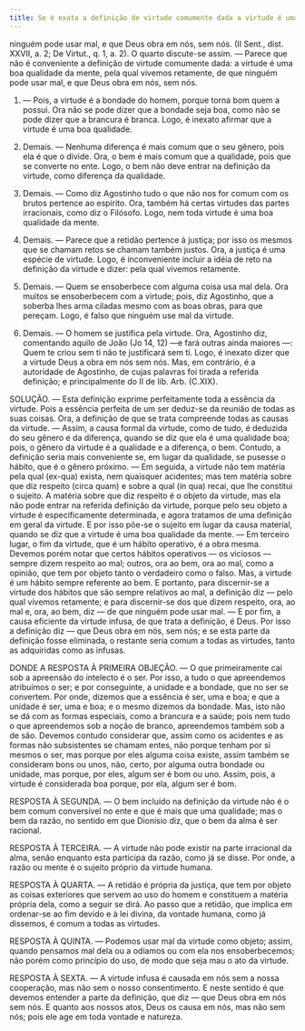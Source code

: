 ```yaml
---
title: Se é exata a definição de virtude comumente dada a virtude é uma boa qualidade da mente, pela qual vivemos retamente, de que ninguém pode usar mal, e que Deus obra em nós, sem nós
---
```


ninguém pode usar mal, e que Deus obra em nós, sem nós. (II Sent., dist. XXVII, a. 2; De Virtut., q. 1, a. 2).
  O quarto discute-se assim. — Parece que não é conveniente a definição de virtude comumente dada: a virtude é uma boa qualidade da mente, pela qual vivemos retamente, de que ninguém pode usar mal, e que Deus obra em nós, sem nós.  

1. — Pois, a virtude é a bondade do homem, porque torna bom quem a possui. Ora não se pode dizer que a bondade seja boa, como não se pode dizer que a brancura é branca. Logo, é inexato afirmar que a virtude é uma boa qualidade.  

2. Demais. — Nenhuma diferença é mais comum que o seu gênero, pois ela é que o divide. Ora, o bem é mais comum que a qualidade, pois que se converte no ente. Logo, o bem não deve entrar na definição da virtude, como diferença da qualidade.  

3. Demais. — Como diz Agostinho tudo o que não nos for comum com os brutos pertence ao espírito. Ora, também há certas virtudes das partes irracionais, como diz o Filósofo. Logo, nem toda virtude é uma boa qualidade da mente.  

4. Demais. — Parece que a retidão pertence à justiça; por isso os mesmos que se chamam retos se chamam também justos. Ora, a justiça é uma espécie de virtude. Logo, é inconveniente incluir a idéia de reto na definição da virtude e dizer: pela qual vivemos retamente.  

5. Demais. — Quem se ensoberbece com alguma coisa usa mal dela. Ora muitos se ensoberbecem com a virtude; pois, diz Agostinho, que a soberba lhes arma ciladas mesmo com as boas obras, para que pereçam. Logo, é falso que ninguém use mal da virtude.  

6. Demais. — O homem se justifica pela virtude. Ora, Agostinho diz, comentando aquilo de João (Jo 14, 12) —e fará outras ainda maiores —: Quem te criou sem ti não te justificará sem ti. Logo, é inexato dizer que a virtude Deus a obra em nós sem nós. Mas, em contrário, é a autoridade de Agostinho, de cujas palavras foi tirada a referida definição; e principalmente do II de lib. Arb. (C.XIX).
  

SOLUÇÃO. — Esta definição exprime perfeitamente toda a essência da virtude. Pois a essência perfeita de um ser deduz-se da reunião de todas as suas coisas. Ora, a definição de que se trata compreende todas as causas da virtude. — Assim, a causa formal da virtude, como de tudo, é deduzida do seu gênero e da diferença, quando se diz que ela é uma qualidade boa; pois, o gênero da virtude é a qualidade e a diferença, o bem. Contudo, a definição seria mais conveniente se, em lugar da qualidade, se pusesse o hábito, que é o gênero próximo. — Em seguida, a virtude não tem matéria pela qual (ex-qua) exista, nem quaisquer acidentes; mas tem matéria sobre que diz respeito (circa quam) e sobre a qual (in qua)
 recai, que lhe constitui o sujeito. A matéria sobre que diz respeito é o objeto da virtude, mas ela não pode entrar na referida definição da virtude, porque pelo seu objeto a virtude é especificamente determinada, e agora tratamos de uma definição em geral da virtude. E por isso põe-se o sujeito em lugar da causa material, quando se diz que a virtude é uma boa qualidade da mente. — Em terceiro lugar, o fim da virtude, que é um hábito operativo, é a obra mesma. Devemos porém notar que certos hábitos operativos — os viciosos — sempre dizem respeito ao mal; outros, ora ao bem, ora ao mal, como a opinião, que tem por objeto tanto o verdadeiro como o falso. Mas, a virtude é um hábito sempre referente ao bem. E portanto, para discernir-se a virtude dos hábitos que são sempre relativos ao mal, a definição diz — pelo qual vivemos retamente; e para discernir-se dos que dizem respeito, ora, ao mal e, ora, ao bem, diz — de que ninguém pode usar mal. — E por fim, a causa eficiente da virtude infusa, de que trata a definição, é Deus. Por isso a definição diz — que Deus obra em nós, sem nós; e se esta parte da definição fosse eliminada, o restante seria comum a todas as virtudes, tanto as adquiridas como as infusas.  

DONDE A RESPOSTA À PRIMEIRA OBJEÇÃO. — O que primeiramente cai sob a apreensão do intelecto é o ser. Por isso, a tudo o que apreendemos atribuímos o ser; e por conseguinte, a unidade e a bondade, que no ser se convertem. Por onde, dizemos que a essência é ser, uma e boa; e que a unidade é ser, uma e boa; e o mesmo dizemos da bondade. Mas, isto não se dá com as formas especiais, como a brancura e a saúde; pois nem tudo o que apreendemos sob a noção de branco, apreendemos também sob a de são. Devemos contudo considerar que, assim como os acidentes e as formas não subsistentes se chamam entes, não porque tenham por si mesmos o ser, mas porque por eles alguma coisa existe, assim também se consideram bons ou unos, não, certo, por alguma outra bondade ou unidade, mas porque, por eles, algum ser é bom ou uno. Assim, pois, a virtude é considerada boa porque, por ela, algum ser é bom.  

RESPOSTA À SEGUNDA. — O bem incluído na definição da virtude não é o bem comum conversível no ente e que é mais que uma qualidade; mas o bem da razão, no sentido em que Dionísio diz, que o bem da alma é ser racional.  

RESPOSTA À TERCEIRA. — A virtude não pode existir na parte irracional da alma, senão enquanto esta participa da razão, como já se disse. Por onde, a razão ou mente é o sujeito próprio da virtude humana.  

RESPOSTA À QUARTA. — A retidão é própria da justiça, que tem por objeto as coisas exteriores que servem ao uso do homem e constituem a matéria própria dela, como a seguir se dirá. Ao passo que a retidão, que implica em ordenar-se ao fim devido e à lei divina, da vontade humana, como já dissemos, é comum a todas as virtudes. 

RESPOSTA À QUINTA. — Podemos usar mal da virtude como objeto; assim, quando pensamos mal dela ou a odiamos ou com ela nos ensoberbecemos; não porém como princípio do uso, de modo que seja mau o ato da virtude.  

RESPOSTA À SEXTA. — A virtude infusa é causada em nós sem a nossa cooperação, mas não sem o nosso consentimento. E neste sentido é que devemos entender a parte da definição, que diz — que Deus obra em nós sem nós. E quanto aos nossos atos, Deus os causa em nós, mas não sem nós; pois ele age em toda vontade e natureza.